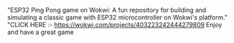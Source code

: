 
"ESP32 Ping Pong game on Wokwi: A fun repository for building and simulating a classic game with ESP32 microcontroller on Wokwi's platform."
 "CLICK HERE :- https://wokwi.com/projects/403223242444279809 Enjoy and have a great game
